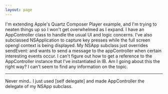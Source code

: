 ```yaml
---
layout: page
---
```


I'm extending Apple's Quartz Composer Player example, and I'm trying to neaten things up so I won't get overwhelmed as I expand.  I have an AppController class to handle the usual UI and logic concerns.  I've also subclassed NSApplication to capture key presses while the full screen opengl context is being displayed.  My NSApp subclass just overrides sendEvent: and wants to send a message to the appController when certain interesting events occur.  I can't figure out how to get a reference to the AppController instance that I've instantiated in IB.  Am I going about this the right way?  I can't seem to find any information on the topic.

----
Never mind.. I just used [self delegate] and made AppController the delegate of my NSApp subclass.
